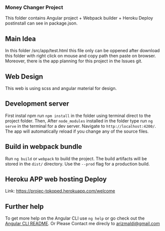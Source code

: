 ### Money Changer Project

This folder contains Angular project + Webpack builder + Heroku Deploy postinstall can see in package.json.

## Main Idea

In this folder /src/app/test.html this file only can be oppened after download this folder with right click on mouse and copy path then paste on browser. Moreover, there is the app planning for this project in the Issues git.

## Web Design

This web is using scss and angular material for design.

## Development server

First instal npm run `npm install` in the folder using terminal direct to the project folder. Then, After `node_modules` installed in the folder type run `ng serve` in the terminal for a dev server. Navigate to `http://localhost:4200/`. The app will automatically reload if you change any of the source files.

## Build in webpack bundle

Run `ng build` or `webpack` to build the project. The build artifacts will be stored in the `dist/` directory. Use the `--prod` flag for a production build.

## Heroku APP web hosting Deploy

Link: https://projec-tokoped.herokuapp.com/welcome

## Further help

To get more help on the Angular CLI use `ng help` or go check out the [Angular CLI README](https://github.com/angular/angular-cli/blob/master/README.md). Or Please Contact me direcly to arizmaldi@gmail.com
